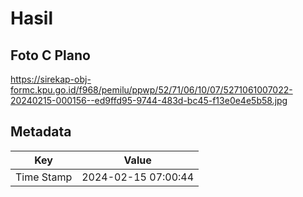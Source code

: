 # Hasil

## Foto C Plano

https://sirekap-obj-formc.kpu.go.id/f968/pemilu/ppwp/52/71/06/10/07/5271061007022-20240215-000156--ed9ffd95-9744-483d-bc45-f13e0e4e5b58.jpg


## Metadata

| Key        | Value               |
| ---------- | ------------------- |
| Time Stamp | 2024-02-15 07:00:44 |



